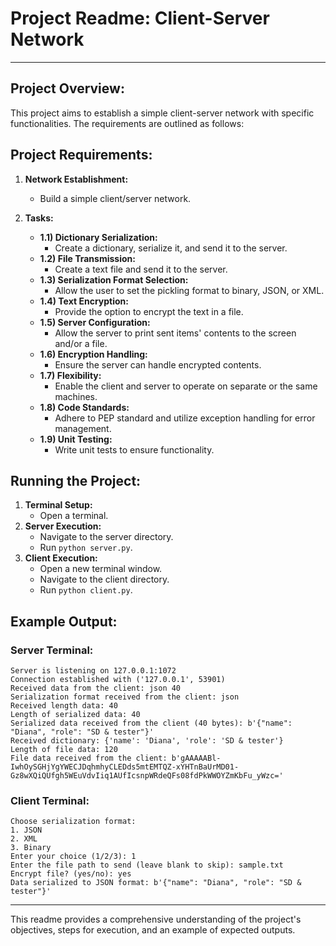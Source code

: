 # Project Readme: Client-Server Network

---

## Project Overview:
This project aims to establish a simple client-server network with specific functionalities. The requirements are outlined as follows:

## Project Requirements:
1. **Network Establishment:**
    - Build a simple client/server network.
  
2. **Tasks:**
    - **1.1) Dictionary Serialization:**
        - Create a dictionary, serialize it, and send it to the server.
    - **1.2) File Transmission:**
        - Create a text file and send it to the server.
    - **1.3) Serialization Format Selection:**
        - Allow the user to set the pickling format to binary, JSON, or XML.
    - **1.4) Text Encryption:**
        - Provide the option to encrypt the text in a file.
    - **1.5) Server Configuration:**
        - Allow the server to print sent items' contents to the screen and/or a file.
    - **1.6) Encryption Handling:**
        - Ensure the server can handle encrypted contents.
    - **1.7) Flexibility:**
        - Enable the client and server to operate on separate or the same machines.
    - **1.8) Code Standards:**
        - Adhere to PEP standard and utilize exception handling for error management.
    - **1.9) Unit Testing:**
        - Write unit tests to ensure functionality.

## Running the Project:
1. **Terminal Setup:**
    - Open a terminal.
2. **Server Execution:**
    - Navigate to the server directory.
    - Run `python server.py`.
3. **Client Execution:**
    - Open a new terminal window.
    - Navigate to the client directory.
    - Run `python client.py`.

## Example Output:
### Server Terminal:
```
Server is listening on 127.0.0.1:1072
Connection established with ('127.0.0.1', 53901)
Received data from the client: json 40
Serialization format received from the client: json
Received length data: 40
Length of serialized data: 40
Serialized data received from the client (40 bytes): b'{"name": "Diana", "role": "SD & tester"}'
Received dictionary: {'name': 'Diana', 'role': 'SD & tester'}
Length of file data: 120
File data received from the client: b'gAAAAABl-IwhOySGHjYgYWECJDqhmhyCLEDds5mtEMTQZ-xYHTnBaUrMD01-Gz8wXQiQUfgh5WEuVdvIiq1AUfIcsnpWRdeQFs08fdPkWWOYZmKbFu_yWzc='
```

### Client Terminal:
```
Choose serialization format:
1. JSON
2. XML
3. Binary
Enter your choice (1/2/3): 1
Enter the file path to send (leave blank to skip): sample.txt
Encrypt file? (yes/no): yes
Data serialized to JSON format: b'{"name": "Diana", "role": "SD & tester"}'
```

---
This readme provides a comprehensive understanding of the project's objectives, steps for execution, and an example of expected outputs.
